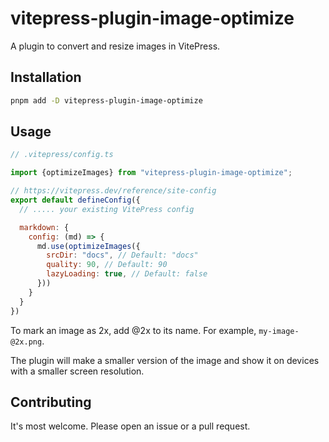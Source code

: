 # vitepress-plugin-image-optimize

A plugin to convert and resize images in VitePress.

## Installation

```bash
pnpm add -D vitepress-plugin-image-optimize
```

## Usage

```js
// .vitepress/config.ts

import {optimizeImages} from "vitepress-plugin-image-optimize";

// https://vitepress.dev/reference/site-config
export default defineConfig({
  // ..... your existing VitePress config

  markdown: {
    config: (md) => {
      md.use(optimizeImages({
        srcDir: "docs", // Default: "docs"
        quality: 90, // Default: 90
        lazyLoading: true, // Default: false
      }))
    }
  }
})
```

To mark an image as 2x, add @2x to its name. For example, `my-image-@2x.png`.

The plugin will make a smaller version of the image and show it on devices with a smaller screen resolution.

## Contributing

It's most welcome. Please open an issue or a pull request.
